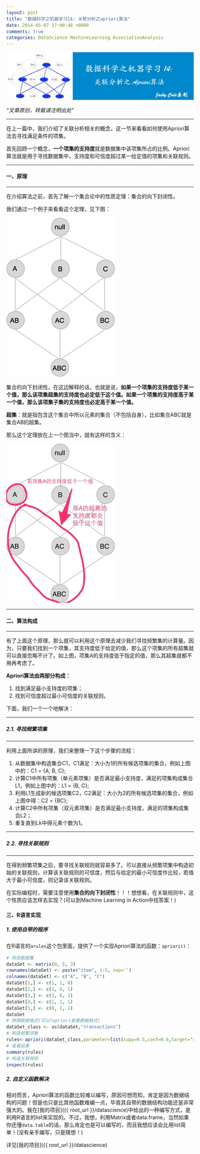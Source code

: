 ```yaml
---
layout: post
title: "数据科学之机器学习14: 关联分析之apriori算法"
date: 2014-05-07 17:00:48 +0800
comments: true
categories: DataScience MachineLearning AssociationAnalysis
---
```


![artical 31](/images/artical/artical31.jpg)
<!-- more -->

*“文章原创，转载请注明出处”*

***

在上一篇中，我们介绍了关联分析相关的概念，这一节来看看如何使用Apriori算法去寻找满足条件的项集。

首先回顾一个概念，**一个项集的支持度**就是数据集中该项集所占的比例。Apriori算法就是用于寻找数据集中，支持度和可信度超过某一给定值的项集和关联规则。

***

#### 一、原理
***

在介绍算法之前，首先了解一个集合论中的性质定理：集合的向下封闭性。

我们通过一个例子来看看这个定理，见下图：

![](/images/a31/apriori_1.jpg)

集合的向下封闭性，在这边解释的话，也就是说，**如果一个项集的支持度低于某一个值，那么该项集超集的支持度也必定低于这个值。如果一个项集的支持度高于某一个值，那么该项集子集的支持度也必定高于某一个值。**

**超集**：就是指包含这个集合中所以元素的集合（不包括自身），比如集合ABC就是集合AB的超集。

那么这个定理放在上一个图当中，就有这样的含义：

![](/images/a31/apriori_2.jpg)

***

#### 二、算法构成
***

有了上面这个原理，那么就可以利用这个原理去减少我们寻找频繁集的计算量。因为，只要我们找到一个项集，其支持度低于给定的值，那么这个项集的所有超集就可以直接忽略不计了。如上图，项集A的支持度低于指定的值，那么其超集就都不用再考虑了。

**Apriori算法由两部分构成：**

1. 找到满足最小支持度的项集；
2. 找到可信度超过最小可信度的关联规则。

下面，我们一个一个地解决：

***

##### 2.1. 寻找频繁项集
***

利用上面所讲的原理，我们来整理一下这个步骤的流程：

1. 从数据集中构造集合C1，C1满足：大小为1的所有候选项集的集合，例如上图中的：C1 = {A, B, C};
2. 计算C1中所有项集（单元素项集）是否满足最小支持度，满足的项集构成集合L1，例如上图中的：L1 = {B, C};
3. 利用L1生成新的候选项集C2，C2满足：大小为2的所有候选项集的集合，例如上图中得：C2 = {BC};
4. 计算C2中所有项集（双元素项集）是否满足最小支持度，满足的项集构成集合L2；
5. 重复直到Lk中得元素个数为1。



***

##### 2.2. 寻找关联规则
***

在得到频繁项集之后，要寻找关联规则就容易多了。可以直接从频繁项集中构造初始的关联规则，计算该关联规则的可信度，然后与给定的最小可信度作比较，若值大于最小可信度，则记录该关联规则。

在实际编程时，需要注意使用**集合的向下封闭性**！！！想想看，在关联规则中，这个性质应该怎样去实现？(可以到Machine Learning in Action中找答案！)

#### 三、R语言实现

##### 1. 使用自带的程序

在R语言的`arules`这个包里面，提供了一个实现Apriori算法的函数：`apriori()`：

``` r
# 构造数据集
dataSet <- matrix(0, 5, 3)
rownames(dataSet) <- paste("item", 1:5, sep='')
colnames(dataSet) <- c("A", "B", "C")
dataSet[1,] <- c(1, 1, 0)
dataSet[2,] <- c(1, 0, 1)
dataSet[3,] <- c(1, 0, 1)
dataSet[4,] <- c(1, 1, 1)
dataSet[5,] <- c(0, 1, 1)
dataSet
# 转换数据格式(可以?apriori查看数据格式)
dataSet_class <- as(dataSet,"transactions")
# 构造频繁项集
rules<-apriori(dataSet_class,parameter=list(supp=0.5,conf=0.6,target="rules"))
# 查看结果
summary(rules)
# 构造关联规则
inspect(rules)
```

##### 2. 自定义函数解决

相对而言，Apriori算法的函数比较难以编写，原因可想而知，肯定是因为数据结构的问题！但是也只是比其他函数难编一点，毕竟其自带的数据结构功能还是非常强大的。我在[我的项目]({{ root_url }}/datascience)中给出的一种编写方式，是利用R语言的list来实现的。不过，我想，利用Matrix或者data.frame，当然如果你还懂`data.table`的话，那么肯定也是可以编写的，而且我想应该会比用list简单！(没有亲手编写，只是猜想！)

详见[我的项目]({{ root_url }}/datascience)